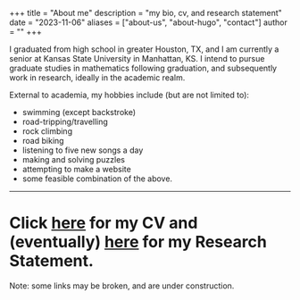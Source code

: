 +++
title = "About me"
description = "my bio, cv, and research statement"
date = "2023-11-06"
aliases = ["about-us", "about-hugo", "contact"]
author = ""
+++

I graduated from high school in greater Houston, TX, and I am currently a senior at Kansas State University in Manhattan, KS. I intend to pursue graduate studies in mathematics following graduation, and subsequently work in research, ideally in the academic realm.

External to academia, my hobbies include (but are not limited to):

- swimming (except backstroke)
- road-tripping/travelling
- rock climbing
- road biking
- listening to five new songs a day
- making and solving puzzles
- attempting to make a website
- some feasible combination of the above.

---
# Click [here](/docs/assets/cvp.pdf) for my CV and (eventually) [here]() for my Research Statement.

Note: some links may be broken, and are under construction.